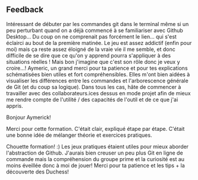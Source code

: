 ## Feedback

Intéressant de débuter par les commandes git dans le terminal même si un peu perturbant quand on a déjà commencé à se familiariser avec Github Desktop... Du coup on ne comprenait pas forcément le lien... qui s'est éclairci au bout de la première matinée.
Le jeu est assez addictif (enfin pour moi) mais ça reste assez éloigné de la vraie vie il me semble, et donc difficile de se dire que ce qu'on y apprend pourra s'appliquer à des situations réelles ! Mais bon j'imagine que c'est son rôle donc je veux y croire...!
Aymeric, un grand merci pour ta patience et pour tes explications schématisées bien utiles et fort compréhensibles. Elles m'ont bien aidées à visualiser les différences entre les commandes et l'arborescence générale de Git (et du coup sa logique).
Dans tous les cas, hâte de commencer à travailler avec des collaborateurs.ices dessus en mode projet afin de mieux me rendre compte de l'utilité / des capacités de l'outil et de ce que j'ai appris.


Bonjour Aymerick!

Merci pour cette formation.
C'était clair, expliqué étape par étape. C'était une bonne idée de mélanger théorie et exercices pratiques.


Chouette formation! :)
Les jeux pratiques étaient utiles pour mieux aborder l'abstraction de Github. 
J'aurais bien creuser un peu plus Git en ligne de commande mais la compréhension du groupe prime et la curiosité est au moins éveillée donc à moi de jouer! 
Merci pour ta patience et les tips + la découverte des Duchess! 

